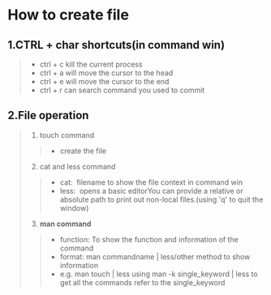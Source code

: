 # How to create file

## 1.CTRL + char shortcuts(in command win)
> * ctrl + c kill the current process
> * ctrl + a will move the cursor to the head
> * ctrl + e will move the cursor to the end
> * ctrl + r can search command you used to commit 

## 2.File operation
> 1. touch command
>> * create the file 
> 2. cat and less command 
>> * cat:&nbsp; filename to show the file context in command win 
>> * less:&nbsp; opens a basic editorYou can provide a relative or absolute path to print out non-local files.(using 'q' to quit the window)
> 3. **man command**
>> * function: To show the function and information of the command 
>> * format: man commandname | less/other method to show information
>> * e.g. man touch | less
    using man -k single_keyword | less to get all the commands refer to the single_keyword
